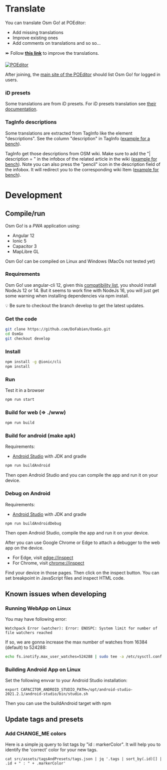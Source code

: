 # Translate

You can translate Osm Go! at POEditor:
- Add missing translations
- Improve existing ones
- Add comments on translations and so so...

⏩ Follow [**this link**](https://poeditor.com/join/project/f2ASHUwwGp) to improve the translations.

[![POEditor](https://poeditor.com/public/images/logo_small.png)](https://poeditor.com/join/project/f2ASHUwwGp)

After joining, the [main site of the POEditor](https://poeditor.com/projects/) should list Osm Go! for logged in users.

### iD presets

Some translations are from iD presets. For iD presets translation see [their documentation](https://github.com/openstreetmap/iD/blob/develop/CONTRIBUTING.md#translating).

### TagInfo descriptions

Some translations are extracted from TagInfo like the element "descriptions". See the column "description" in TagInfo ([example for a bench](https://taginfo.openstreetmap.org/keys/bench#wiki)).

TagInfo get those descriptions from OSM wiki. Make sure to add the "| description = " in the infobox of the related article in the wiki ([example for bench](https://wiki.openstreetmap.org/wiki/Key%3Abench)). Note you can also press the "pencil" icon in the description field of the infobox. It will redirect you to the corresponding wiki Item ([example for bench](https://wiki.openstreetmap.org/wiki/Item:Q88)).

# Development

## Compile/run
Osm Go! is a _PWA_ application using:
- Angular 12
- Ionic 5
- Capacitor 3
- MapLibre GL

Osm Go! can be compiled on Linux and Windows (MacOs not tested yet)

### Requirements
Osm Go! use angular-cli 12, given this [compatibility list](https://gist.github.com/LayZeeDK/c822cc812f75bb07b7c55d07ba2719b3), you should install NodeJs 12 or 14. But it seems to work fine with NodeJs 16, you will just get some warning when installing dependencies via npm install.

💡 Be sure to checkout the branch develop to get the latest updates.

### Get the code
```sh
git clone https://github.com/DoFabien/OsmGo.git
cd OsmGo
git checkout develop
```

### Install
```sh
npm install -g @ionic/cli
npm install
```

### Run
Test it in a browser
```sh
npm run start
```

### Build for web (=> ./www)
```sh
npm run build
```

### Build for android (make apk)
Requirements:
- [Android Studio](https://developer.android.com) with JDK and gradle

```sh
npm run buildAndroid
```

Then open Android Studio and you can compile the app and run it on your device.

### Debug on Android
Requirements:
- [Android Studio](https://developer.android.com) with JDK and gradle

```sh
npm run buildAndroidDebug
```

Then open Android Studio, compile the app and run it on your device.

After you can use Google Chrome or Edge to attach a debugger to the web app on the device.
- For Edge, visit [edge://inspect](edge://inspect)
- For Chrome, visit [chrome://inspect](chrome://inspect)

Find your device in those pages. Then click on the inspect button. You can set breakpoint in JavaScript files and inspect HTML code.

## Known issues when developing

### Running WebApp on Linux
You may have following error:

`Watchpack Error (watcher): Error: ENOSPC: System limit for number of file watchers reached`

If so, we are gonna increase the max number of watches from 16384 (default) to 524288:

```sh
echo fs.inotify.max_user_watches=524288 | sudo tee -a /etc/sysctl.conf && sudo sysctl -p
```

### Building Android App on Linux
Set the following envvar to your Android Studio installation:

`export CAPACITOR_ANDROID_STUDIO_PATH=/opt/android-studio-2021.2.1/android-studio/bin/studio.sh`

Then you can use the buildAndroid target with npm

## Update tags and presets

### Add CHANGE_ME colors
Here is a simple jq query to list tags by "id : markerColor". It will help you to identify the 'correct' color for your new tags.

`cat src/assets/tagsAndPresets/tags.json | jq '.tags | sort_by(.id)[] | .id + " : " + .markerColor'`